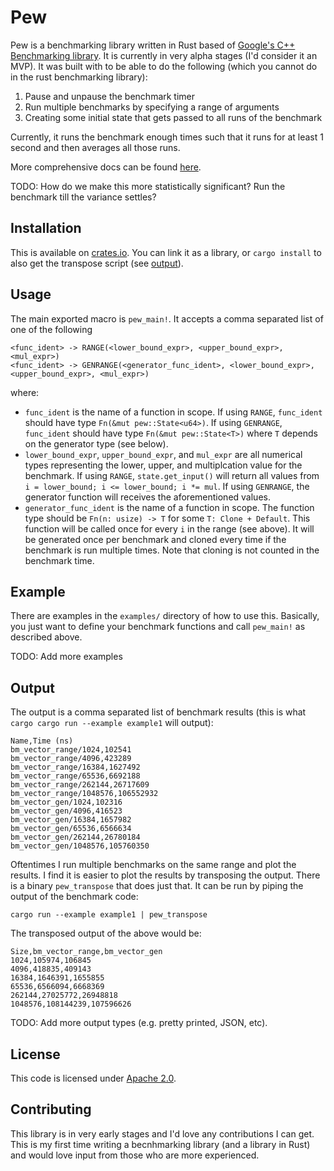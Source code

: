 # Pew

Pew is a benchmarking library written in Rust based of
[Google's C++ Benchmarking library](https://github.com/google/benchmark). It
is currently in very alpha stages (I'd consider it an MVP). It was built with
to be able to do the following (which you cannot do in the rust benchmarking
library):

1) Pause and unpause the benchmark timer
2) Run multiple benchmarks by specifying a range of arguments
3) Creating some initial state that gets passed to all runs of the benchmark

Currently, it runs the benchmark enough times such that it runs for at least 1
second and then averages all those runs.

More comprehensive docs can be found [here](https://docs.rs/pew/0.1.0/pew/).

TODO: How do we make this more statistically significant? Run the benchmark
till the variance settles?

## Installation

This is available on [crates.io](crates.io). You can link it as a library,
or `cargo install` to also get the transpose script (see [output](#output)).

## Usage

The main exported macro is `pew_main!`. It accepts a comma separated list of
one of the following

```
<func_ident> -> RANGE(<lower_bound_expr>, <upper_bound_expr>, <mul_expr>)
<func_ident> -> GENRANGE(<generator_func_ident>, <lower_bound_expr>, <upper_bound_expr>, <mul_expr>)
```

where:

- `func_ident` is the name of a function in scope. If using `RANGE`,
  `func_ident` should have type `Fn(&mut pew::State<u64>)`. If using
  `GENRANGE`, `func_ident` should have type `Fn(&mut pew::State<T>)`
  where `T` depends on the generator type (see below).
- `lower_bound_expr`, `upper_bound_expr`, and `mul_expr` are all numerical
  types representing the lower, upper, and multiplcation value for the
  benchmark. If using `RANGE`, `state.get_input()` will return all values
  from `i = lower_bound; i <= lower_bound; i *= mul`. If using `GENRANGE`,
  the generator function will receives the aforementioned values.
- `generator_func_ident` is the name of a function in scope. The function
  type should be `Fn(n: usize) -> T` for some `T: Clone + Default`. This function will
  be called once for every `i` in the range (see above). It will be generated
  once per benchmark and cloned every time if the benchmark is run multiple
  times. Note that cloning is not counted in the benchmark time.

## Example

There are examples in the `examples/` directory of how to use this. Basically,
you just want to define your benchmark functions and call `pew_main!` as
described above.

TODO: Add more examples

## Output

The output is a comma separated list of benchmark results (this is what
`cargo cargo run --example example1` will output):

```
Name,Time (ns)
bm_vector_range/1024,102541
bm_vector_range/4096,423289
bm_vector_range/16384,1627492
bm_vector_range/65536,6692188
bm_vector_range/262144,26717609
bm_vector_range/1048576,106552932
bm_vector_gen/1024,102316
bm_vector_gen/4096,416523
bm_vector_gen/16384,1657982
bm_vector_gen/65536,6566634
bm_vector_gen/262144,26780184
bm_vector_gen/1048576,105760350
```

Oftentimes I run multiple benchmarks on the same range and plot the results.
I find it is easier to plot the results by transposing the output. There is
a binary `pew_transpose` that does just that. It can be run by piping the
output of the benchmark code:

```
cargo run --example example1 | pew_transpose
```

The transposed output of the
above would be:

```
Size,bm_vector_range,bm_vector_gen
1024,105974,106845
4096,418835,409143
16384,1646391,1655855
65536,6566094,6668369
262144,27025772,26948818
1048576,108144239,107596626
```

TODO: Add more output types (e.g. pretty printed, JSON, etc).

## License

This code is licensed under [Apache 2.0](https://www.apache.org/licenses/LICENSE-2.0).

## Contributing

This library is in very early stages and I'd love any contributions I can get. This is my
first time writing a becnhmarking library (and a library in Rust) and would love input from 
those who are more experienced.
